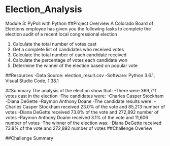 # Election_Analysis
Module 3: PyPoll with Python
##Project Overview
A Colorado Board of Elections employee has given you the following tasks to complete the election audit of a recent local congressional election

1. Calculate the total number of votes cast
2. Get a complete list of candidates who received votes
3. Calculate the total number of each candidate received
4. Calculate the percentage of votes each candidate won
5. Determine the winner of the election based on popular vote 

##Resources
-Data Source: election_result.csv
-Software: Python 3.6.1, Visual Studio Code, 1.38.1

##Summary
The analysis of the election show that:
-There were 369,711 votes cast in the election
-The candidates were:
    -Charles Casper Stockham
    -Diana DeGette
    -Raymon Anthony Doane
 -The candidate results were:
    -Charles Casper Stockham received 23.0% of the vote and 85,213 number of votes
    -Diana DeGette received 73.8% of the vote and 272,892 number of votes
    -Raymon Anthony Doane received 3.1% of the vote and 11,606 number of votes
  -The winner of the election was:
    -Diana DeGette received 73.8% of the vote and 272,892 number of votes
  ##Challenge Overiew
  
  ##Challenge Summary
  

